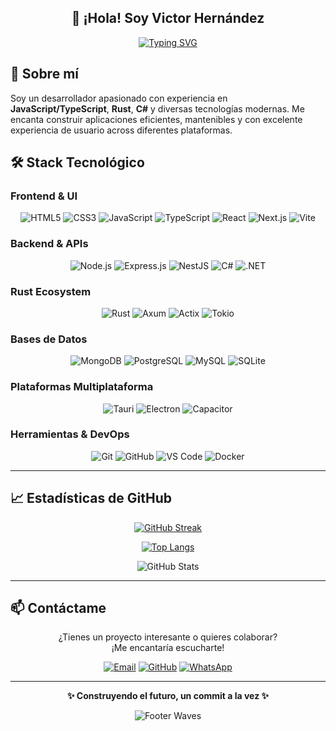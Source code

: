 <!-- Header con Efectos de Escritura -->
<div align="center">

## 👋 ¡Hola! Soy **Victor Hernández**
[![Typing SVG](https://readme-typing-svg.demolab.com/?lines=Desarrollador+Fullstack+Web;Especialista+en+JavaScript/Rust/C%23;Apasionado+por+el+Código+Limpio;Creador+de+Soluciones+Innovadoras;Amante+de+la+Tecnología&center=true&color=667eea&size=28&font=Segoe+UI&weight=700&width=800&height=40&duration=3000&pause=1000&repeat=true)](https://git.io/typing-svg)

</div>

## 🚀 Sobre mí

Soy un desarrollador apasionado con experiencia en **JavaScript/TypeScript**, **Rust**, **C#** y diversas tecnologías modernas. Me encanta construir aplicaciones eficientes, mantenibles y con excelente experiencia de usuario across diferentes plataformas.

## 🛠️ Stack Tecnológico

### **Frontend & UI**
<div align="center">
  
![HTML5](https://img.shields.io/badge/HTML5-E34F26?style=for-the-badge&logo=html5&logoColor=white)
![CSS3](https://img.shields.io/badge/CSS3-1572B6?style=for-the-badge&logo=css3&logoColor=white)
![JavaScript](https://img.shields.io/badge/JavaScript-F7DF1E?style=for-the-badge&logo=javascript&logoColor=black)
![TypeScript](https://img.shields.io/badge/TypeScript-007ACC?style=for-the-badge&logo=typescript&logoColor=white)
![React](https://img.shields.io/badge/React-20232A?style=for-the-badge&logo=react&logoColor=61DAFB)
![Next.js](https://img.shields.io/badge/Next.js-000000?style=for-the-badge&logo=next.js&logoColor=white)
![Vite](https://img.shields.io/badge/Vite-646CFF?style=for-the-badge&logo=vite&logoColor=white)

</div>

### **Backend & APIs**
<div align="center">

![Node.js](https://img.shields.io/badge/Node.js-339933?style=for-the-badge&logo=nodedotjs&logoColor=white)
![Express.js](https://img.shields.io/badge/Express.js-000000?style=for-the-badge&logo=express&logoColor=white)
![NestJS](https://img.shields.io/badge/NestJS-E0234E?style=for-the-badge&logo=nestjs&logoColor=white)
![C#](https://img.shields.io/badge/C%23-239120?style=for-the-badge&logo=c-sharp&logoColor=white)
![.NET](https://img.shields.io/badge/.NET-512BD4?style=for-the-badge&logo=dotnet&logoColor=white)

</div>

### **Rust Ecosystem**
<div align="center">

![Rust](https://img.shields.io/badge/Rust-000000?style=for-the-badge&logo=rust&logoColor=white)
![Axum](https://img.shields.io/badge/Axum-000000?style=for-the-badge&logo=rust&logoColor=white)
![Actix](https://img.shields.io/badge/Actix-000000?style=for-the-badge&logo=rust&logoColor=white)
![Tokio](https://img.shields.io/badge/Tokio-000000?style=for-the-badge&logo=rust&logoColor=white)

</div>

### **Bases de Datos**
<div align="center">

![MongoDB](https://img.shields.io/badge/MongoDB-47A248?style=for-the-badge&logo=mongodb&logoColor=white)
![PostgreSQL](https://img.shields.io/badge/PostgreSQL-4169E1?style=for-the-badge&logo=postgresql&logoColor=white)
![MySQL](https://img.shields.io/badge/MySQL-4479A1?style=for-the-badge&logo=mysql&logoColor=white)
![SQLite](https://img.shields.io/badge/SQLite-003B57?style=for-the-badge&logo=sqlite&logoColor=white)

</div>

### **Plataformas Multiplataforma**
<div align="center">

![Tauri](https://img.shields.io/badge/Tauri-FFC131?style=for-the-badge&logo=tauri&logoColor=black)
![Electron](https://img.shields.io/badge/Electron-47848F?style=for-the-badge&logo=electron&logoColor=white)
![Capacitor](https://img.shields.io/badge/Capacitor-119EED?style=for-the-badge&logo=capacitor&logoColor=white)

</div>

### **Herramientas & DevOps**
<div align="center">

![Git](https://img.shields.io/badge/Git-F05032?style=for-the-badge&logo=git&logoColor=white)
![GitHub](https://img.shields.io/badge/GitHub-181717?style=for-the-badge&logo=github&logoColor=white)
![VS Code](https://img.shields.io/badge/VS_Code-007ACC?style=for-the-badge&logo=visual-studio-code&logoColor=white)
![Docker](https://img.shields.io/badge/Docker-2496ED?style=for-the-badge&logo=docker&logoColor=white)

</div>

---

## 📈 Estadísticas de GitHub

<div align="center">

<!-- Streak Stats -->
[![GitHub Streak](https://streak-stats.demolab.com/?user=VictorHerdz10&theme=dark&hide_border=true&border_radius=10)](https://git.io/streak-stats)

<!-- Lenguajes más usados -->
[![Top Langs](https://github-readme-stats.vercel.app/api/top-langs/?username=VictorHerdz10&theme=dark&hide_border=true&border_radius=10&layout=compact&langs_count=8)](https://github.com/anuraghazra/github-readme-stats)

<!-- Stats generales -->
![GitHub Stats](https://github-readme-stats.vercel.app/api?username=VictorHerdz10&show_icons=true&theme=dark&hide_border=true&border_radius=10&count_private=true)

</div>

---

## 📫 Contáctame

<div align="center">

¿Tienes un proyecto interesante o quieres colaborar?  
¡Me encantaría escucharte!

[![Email](https://img.shields.io/badge/Email-victorhernandezsalcedo4@gmail.com-D14836?style=for-the-badge&logo=gmail&logoColor=white)](mailto:victorhernandezsalcedo4@gmail.com)
[![GitHub](https://img.shields.io/badge/GitHub-VictorHerdz10-181717?style=for-the-badge&logo=github&logoColor=white)](https://github.com/VictorHerdz10)
[![WhatsApp](https://img.shields.io/badge/WhatsApp-25D366?style=for-the-badge&logo=whatsapp&logoColor=white)](https://wa.link/0x8x5g)

</div>

---

<div align="center">

**✨ Construyendo el futuro, un commit a la vez ✨**

</div>

<!-- Footer con Olas y Mensaje -->
<div align="center">

![Footer Waves](https://capsule-render.vercel.app/api?type=waving&color=gradient&height=150&section=footer&text=¡Gracias%20por%20visitar%20mi%20perfil!%20&fontSize=20&fontColor=ffffff&animation=fadeIn)

</div>
